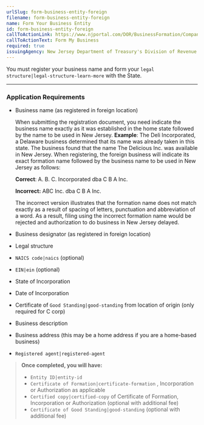 ```yaml
---
urlSlug: form-business-entity-foreign
filename: form-business-entity-foreign
name: Form Your Business Entity
id: form-business-entity-foreign
callToActionLink: https://www.njportal.com/DOR/BusinessFormation/CompanyInformation/BusinessName
callToActionText: Form My Business
required: true
issuingAgency: New Jersey Department of Treasury's Division of Revenue and Enterprise Services
---
```

You must register your business name and form your `legal structure|legal-structure-learn-more` with the State.

- - -

### Application Requirements

* Business name (as registered in foreign location)

  When submitting the registration document, you need indicate the business name exactly as it was established in the home state followed by the name to be used in New Jersey. **Example**: The Deli Incorporated, a Delaware business determined that its name was already taken in this state. The business found that the name The Delicious Inc. was available in New Jersey. When registering, the foreign business will indicate its exact formation name followed by the business name to be used in New Jersey as follows:

  **Correct**: A. B. C. Incorporated dba C B A Inc.

  **Incorrect:** ABC Inc. dba C B A Inc.

  The incorrect version illustrates that the formation name does not match exactly as a result of spacing of letters, punctuation and abbreviation of a word. As a result, filing using the incorrect formation name would be rejected and authorization to do business in New Jersey delayed.
* Business designator (as registered in foreign location)
* Legal structure
*  `NAICS code|naics` (optional)
*  `EIN|ein` (optional)
* State of Incorporation
* Date of Incorporation
* Certificate of `Good Standing|good-standing` from location of origin (only required for C corp)
* Business description
* Business address (this may be a home address if you are a home-based business)
*  `Registered agent|registered-agent` 



> **Once completed, you will have:**
>
> *  `Entity ID|entity-id` 
> *  `Certificate of Formation|certificate-formation` , Incorporation or Authorization as applicable
> *  `Certified copy|certified-copy` of Certificate of Formation, Incorporation or Authorization (optional with additional fee)
> *  `Certificate of Good Standing|good-standing` (optional with additional fee)